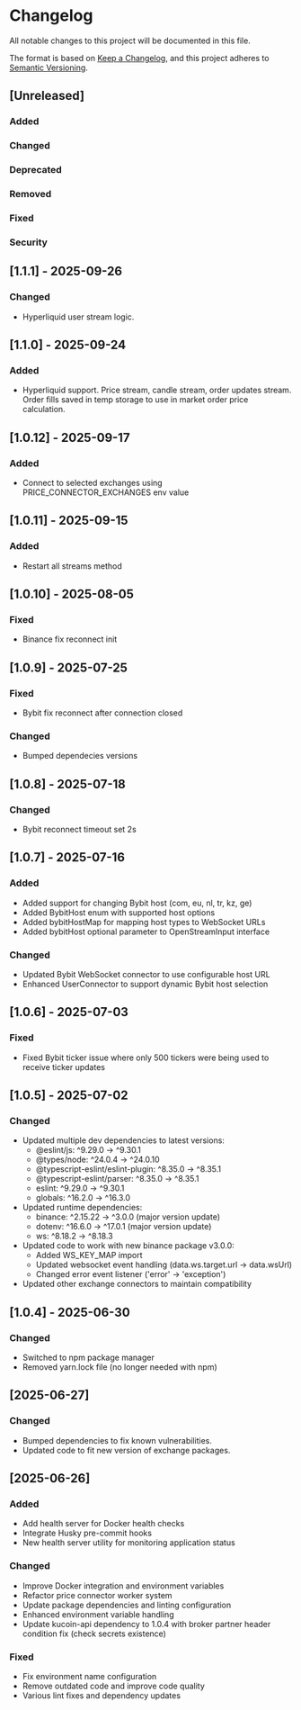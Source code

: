 # Changelog

All notable changes to this project will be documented in this file.

The format is based on [Keep a Changelog](https://keepachangelog.com/en/1.0.0/),
and this project adheres to [Semantic Versioning](https://semver.org/spec/v2.0.0.html).

## [Unreleased]

### Added

### Changed

### Deprecated

### Removed

### Fixed

### Security

## [1.1.1] - 2025-09-26

### Changed
- Hyperliquid user stream logic. 

## [1.1.0] - 2025-09-24

### Added
- Hyperliquid support. Price stream, candle stream, order updates stream. Order fills saved in temp storage to use in market order price calculation. 

## [1.0.12] - 2025-09-17

### Added
- Connect to selected exchanges using PRICE_CONNECTOR_EXCHANGES env value

## [1.0.11] - 2025-09-15

### Added
- Restart all streams method

## [1.0.10] - 2025-08-05

### Fixed
- Binance fix reconnect init

## [1.0.9] - 2025-07-25

### Fixed
- Bybit fix reconnect after connection closed

### Changed
- Bumped dependecies versions

## [1.0.8] - 2025-07-18

### Changed
- Bybit reconnect timeout set 2s

## [1.0.7] - 2025-07-16

### Added
- Added support for changing Bybit host (com, eu, nl, tr, kz, ge)
- Added BybitHost enum with supported host options
- Added bybitHostMap for mapping host types to WebSocket URLs
- Added bybitHost optional parameter to OpenStreamInput interface

### Changed
- Updated Bybit WebSocket connector to use configurable host URL
- Enhanced UserConnector to support dynamic Bybit host selection

## [1.0.6] - 2025-07-03

### Fixed
- Fixed Bybit ticker issue where only 500 tickers were being used to receive ticker updates

## [1.0.5] - 2025-07-02

### Changed
- Updated multiple dev dependencies to latest versions:
  - @eslint/js: ^9.29.0 → ^9.30.1
  - @types/node: ^24.0.4 → ^24.0.10
  - @typescript-eslint/eslint-plugin: ^8.35.0 → ^8.35.1
  - @typescript-eslint/parser: ^8.35.0 → ^8.35.1
  - eslint: ^9.29.0 → ^9.30.1
  - globals: ^16.2.0 → ^16.3.0
- Updated runtime dependencies:
  - binance: ^2.15.22 → ^3.0.0 (major version update)
  - dotenv: ^16.6.0 → ^17.0.1 (major version update)
  - ws: ^8.18.2 → ^8.18.3
- Updated code to work with new binance package v3.0.0:
  - Added WS_KEY_MAP import
  - Updated websocket event handling (data.ws.target.url → data.wsUrl)
  - Changed error event listener ('error' → 'exception')
- Updated other exchange connectors to maintain compatibility

## [1.0.4] - 2025-06-30

### Changed
- Switched to npm package manager
- Removed yarn.lock file (no longer needed with npm)

## [2025-06-27]

### Changed
- Bumped dependencies to fix known vulnerabilities.
- Updated code to fit new version of exchange packages.

## [2025-06-26]

### Added
- Add health server for Docker health checks
- Integrate Husky pre-commit hooks
- New health server utility for monitoring application status

### Changed
- Improve Docker integration and environment variables
- Refactor price connector worker system
- Update package dependencies and linting configuration
- Enhanced environment variable handling
- Update kucoin-api dependency to 1.0.4 with broker partner header condition fix (check secrets existence)

### Fixed
- Fix environment name configuration
- Remove outdated code and improve code quality
- Various lint fixes and dependency updates
